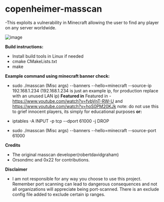 # copenheimer-masscan
-This exploits a vulnerability in Minecraft allowing the user to find any player on any server worldwide.

![image](https://cdn.discordapp.com/attachments/1185258518153011343/1278466248400699482/Screenshot_2024-08-28_162745.png?ex=66d0e7fa&is=66cf967a&hm=fd7393d186cfbf85d3b6ab86874bda73b35e68211fc532e82dd8bba863695876&)

**Build instructions:**
- Install build tools in Linux if needed
- cmake CMakeLists.txt
- make

**Example command using minecraft banner check:**
- sudo ./masscan (Misc args) --banners --hello=minecraft --source-ip 192.168.1.234 (192.168.1.234 is just an example ip, for production replace with an unused LAN ip)
**Featured in**
Featured in - https://www.youtube.com/watch?v=fvbVnT-RW-U and https://www.youtube.com/watch?v=hoS0PM20KJk
note: do not use this to grief innocent players, its simply for educational purposes
**or:**
  
- iptables -A INPUT -p tcp --dport 61000 -j DROP
- sudo ./masscan (Misc args) --banners --hello=minecraft --source-port 61000

**Credits**
- The original masscan developer(robertdavidgraham)
- Orsondmc and 0x22 for contributions.  

**Disclaimer** 
- I am not responsible for any way you choose to use this project. Remember port scanning can lead to dangerous consequences and not all organizations will appreciate being port-scanned. There is an exclude config file added to exclude certain ip ranges.


